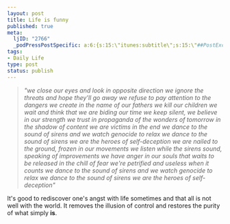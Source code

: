 ```yaml
--- 
layout: post
title: Life is funny
published: true
meta: 
  ljID: "2766"
  _podPressPostSpecific: a:6:{s:15:\"itunes:subtitle\";s:15:\"##PostExcerpt##\";s:14:\"itunes:summary\";s:15:\"##PostExcerpt##\";s:15:\"itunes:keywords\";s:17:\"##WordPressCats##\";s:13:\"itunes:author\";s:10:\"##Global##\";s:15:\"itunes:explicit\";s:2:\"No\";s:12:\"itunes:block\";s:2:\"No\";}
tags: 
- Daily Life
type: post
status: publish
---
```

<blockquote><i>"we close our eyes and look in opposite direction
we ignore the threats and hope they&apos;ll go away
we refuse to pay attention to the dangers we create
in the name of our fathers we kill our children
we wait and think that we are biding our time
we keep silent, we believe in our strength
we trust in propaganda of the wonders of tomorrow
in the shadow of content we are victims in the end
we dance to the sound of sirens
and we watch genocide to relax
we dance to the sound of sirens
we are the heroes of self-deception
we are nailed to the ground, frozen in our movements
we listen while the sirens sound, speaking of improvements
we have anger in our souls that waits to be released
in the chill of fear we&apos;re petrified and useless when it counts
we dance to the sound of sirens
and we watch genocide to relax
we dance to the sound of sirens
we are the heroes of self-deception"</i></blockquote>It&apos;s good to rediscover one&apos;s angst with life sometimes and that all is not well with the world. It removes the illusion of control and restores the purity of what simply <b>is</b>.
